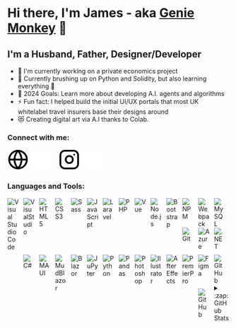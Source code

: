 <!--
**Gh0sT-7/Gh0sT-7** is a ✨ _special_ ✨ repository because its `README.md` (this file) appears on your GitHub profile.

Here are some ideas to get you started:

- 🔭 I’m currently working on ...
- 🌱 I’m currently learning ...
- 👯 I’m looking to collaborate on ...
- 🤔 I’m looking for help with ...
- 💬 Ask me about ...
- 📫 How to reach me: ...
- 😄 Pronouns: ...
- ⚡ Fun fact: ...
-->


# Hi there, I'm James - aka [Genie Monkey][website] 👋 



## I'm a Husband, Father, Designer/Developer

- 🔭 I'm currently working on a private economics project
- 🌱 Currently brushing up on Python and Solidity, but also learning everything 🤣
- 🥅 2024 Goals: Learn more about developing A.I. agents and algorithms
- ⚡ Fun fact: I helped build the initial UI/UX portals that most UK whitelabel travel insurers base their designs around
- 😻 Creating digital art via A.I thanks to Colab.

### Connect with me:

[![website](./img/globe-light.svg)](http://geniemonkey.co.uk/#gh-light-mode-only)
[![website](./img/globe-dark.svg)](http://geniemonkey.co.uk/#gh-dark-mode-only)
&nbsp;&nbsp;
[![website](./img/instagram-light.svg)](https://www.instagram.com/jamesacmills/#gh-light-mode-only)
[![website](./img/instagram-dark.svg)](https://www.instagram.com/jamesacmills/#gh-dark-mode-only)

### Languages and Tools:

<img align="left" alt="Visual Studio Code" width="26px" src="https://cdn.jsdelivr.net/gh/devicons/devicon/icons/vscode/vscode-original.svg" style="padding-right:10px;" />
<img align="left" alt="VisualStudio" width="26px" src="https://cdn.jsdelivr.net/gh/devicons/devicon/icons/visualstudio/visualstudio-plain.svg" style="padding-right:10px;" />
<img align="left" alt="HTML5" width="26px" src="https://cdn.jsdelivr.net/gh/devicons/devicon/icons/html5/html5-original.svg" style="padding-right:10px;" />
<img align="left" alt="CSS3" width="26px" src="https://cdn.jsdelivr.net/gh/devicons/devicon/icons/css3/css3-original.svg" style="padding-right:10px;" />
<img align="left" alt="Sass" width="26px" src="https://cdn.jsdelivr.net/gh/devicons/devicon/icons/sass/sass-original.svg" style="padding-right:10px;" />
<img align="left" alt="JavaScript" width="26px" src="https://cdn.jsdelivr.net/gh/devicons/devicon/icons/javascript/javascript-original.svg" style="padding-right:10px;" />
<img align="left" alt="Laravel" width="26px" src="https://cdn.jsdelivr.net/gh/devicons/devicon/icons/laravel/laravel-plain.svg" style="padding-right:10px;" />
<img align="left" alt="PHP" width="26px" src="https://cdn.jsdelivr.net/gh/devicons/devicon/icons/php/php-plain.svg" style="padding-right:10px;" />
<!-- <img align="left" alt="React" width="26px" src="https://cdn.jsdelivr.net/gh/devicons/devicon/icons/react/react-original.svg" style="padding-right:10px;" /> -->
<img align="left" alt="Vue" width="26px" src="https://cdn.jsdelivr.net/gh/devicons/devicon/icons/vuejs/vuejs-original.svg" style="padding-right:10px;" />
<img align="left" alt="Node.js" width="26px" src="https://cdn.jsdelivr.net/gh/devicons/devicon/icons/nodejs/nodejs-original.svg" style="padding-right:10px;" />
<img align="left" alt="Bootstrap" width="26px" src="https://cdn.jsdelivr.net/gh/devicons/devicon/icons/bootstrap/bootstrap-original.svg" style="padding-right:10px;" />
<img align="left" alt="NPM" width="26px" src="https://cdn.jsdelivr.net/gh/devicons/devicon/icons/npm/npm-original-wordmark.svg" style="padding-right:10px;" />
<img align="left" alt="Webpack" width="26px" src="https://cdn.jsdelivr.net/gh/devicons/devicon/icons/webpack/webpack-original.svg" style="padding-right:10px;" />
<img align="left" alt="MySQL" width="26px" src="https://cdn.jsdelivr.net/gh/devicons/devicon/icons/mysql/mysql-original.svg" style="padding-right:10px;" />
<img align="left" alt="Git" width="26px" src="https://cdn.jsdelivr.net/gh/devicons/devicon/icons/git/git-original.svg" style="padding-right:10px;" />
<img align="left" alt="Azure" width="26px" src="https://cdn.jsdelivr.net/gh/devicons/devicon/icons/azure/azure-original.svg" style="padding-right:10px;" />
<img align="left" alt=".NET" width="26px" src="https://cdn.jsdelivr.net/gh/devicons/devicon/icons/dot-net/dot-net-original.svg" style="padding-right:10px;" />
<img align="left" alt="C#" width="26px" src="https://cdn.jsdelivr.net/gh/devicons/devicon/icons/csharp/csharp-original.svg" style="padding-right:10px;padding-top: 10px" />
<img align="left" alt="MAUI" width="26px" src="https://raw.githubusercontent.com/MahmudX/awesome-maui/main/dotnet_bot.svg" style="padding-right:10px;padding-top: 10px" />
<img align="left" alt="MudBlazor" width="26px" src="https://mudblazor.com/_content/MudBlazor.Docs/favicon-32x32.png" style="padding-right:10px;padding-top: 10px" />
<img align="left" alt="Blazor" width="26px" src="https://cdn.worldvectorlogo.com/logos/blazor.svg" style="padding-right:10px;padding-top: 10px" />
<img align="left" alt="JuPyter" width="26px" src="https://cdn.jsdelivr.net/gh/devicons/devicon/icons/jupyter/jupyter-original.svg" style="padding-right:10px;padding-top: 10px" />
<img align="left" alt="Python" width="26px" src="https://cdn.jsdelivr.net/gh/devicons/devicon/icons/python/python-original.svg" style="padding-right:10px;padding-top: 10px" />
<img align="left" alt="Pandas" width="26px" src="https://cdn.jsdelivr.net/gh/devicons/devicon/icons/pandas/pandas-original.svg" style="padding-right:10px;padding-top: 10px" />
<img align="left" alt="Photoshop" width="26px" src="https://cdn.jsdelivr.net/gh/devicons/devicon/icons/photoshop/photoshop-plain.svg" style="padding-right:10px;padding-top: 10px" />
<img align="left" alt="Illustrator" width="26px" src="https://cdn.jsdelivr.net/gh/devicons/devicon/icons/illustrator/illustrator-plain.svg" style="padding-right:10px;padding-top: 10px" />
<img align="left" alt="AfterEffects" width="26px" src="https://cdn.jsdelivr.net/gh/devicons/devicon/icons/aftereffects/aftereffects-original.svg" style="padding-right:10px;padding-top: 10px" />
<img align="left" alt="PremierPro" width="26px" src="https://cdn.jsdelivr.net/gh/devicons/devicon/icons/premierepro/premierepro-plain.svg" style="padding-right:10px;padding-top: 10px" />
<img align="left" alt="Figma" width="26px" src="https://cdn.jsdelivr.net/gh/devicons/devicon/icons/figma/figma-original.svg" style="padding-right:10px;padding-top: 10px" />

[<img align="left" alt="GitHub" width="26px" src="https://user-images.githubusercontent.com/3369400/139447912-e0f43f33-6d9f-45f8-be46-2df5bbc91289.png" style="padding-right:10px;padding-top: 10px" />](https://github.com/Gh0sT-7/Gh0sT-7#gh-dark-mode-only)
[<img align="left" alt="GitHub" width="26px" src="https://user-images.githubusercontent.com/3369400/139448065-39a229ba-4b06-434b-bc67-616e2ed80c8f.png" style="padding-right:10px;padding-top: 10px" />](https://github.com/Gh0sT-7/Gh0sT-7#gh-light-mode-only)


<br />
<br />
<br />
<br />

<details>
  <summary>:zap: GitHub Stats</summary>

  <img align="left" alt="Gh0sT-7's GitHub Stats" src="https://github-readme-stats.vercel.app/api?username=Gh0sT-7&show_icons=true&hide_border=false&title_color=ff652f&icon_color=FFE400&bg_color=09131B&text_color=ffffff&border_color=0c1a25" />

</details>

[website]: http://geniemonkey.co.uk/
[instagram]: https://instagram.com/jamesacmills/
[gh]: https://github.com/Gh0sT-7/Gh0sT-7


